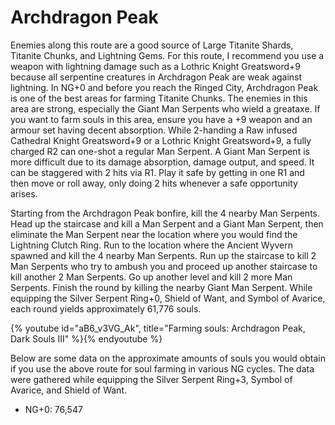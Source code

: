 # Archdragon Peak

Enemies along this route are a good source of Large Titanite Shards, Titanite
Chunks, and Lightning Gems. For this route, I recommend you use a weapon with
lightning damage such as a Lothric Knight Greatsword+9 because all serpentine
creatures in Archdragon Peak are weak against lightning. In NG+0 and before you
reach the Ringed City, Archdragon Peak is one of the best areas for farming
Titanite Chunks. The enemies in this area are strong, especially the Giant Man
Serpents who wield a greataxe. If you want to farm souls in this area, ensure
you have a +9 weapon and an armour set having decent absorption. While 2-handing
a Raw infused Cathedral Knight Greatsword+9 or a Lothric Knight Greatsword+9, a
fully charged R2 can one-shot a regular Man Serpent. A Giant Man Serpent is more
difficult due to its damage absorption, damage output, and speed. It can be
staggered with 2 hits via R1. Play it safe by getting in one R1 and then move or
roll away, only doing 2 hits whenever a safe opportunity arises.

Starting from the Archdragon Peak bonfire, kill the 4 nearby Man Serpents. Head
up the staircase and kill a Man Serpent and a Giant Man Serpent, then eliminate
the Man Serpent near the location where you would find the Lightning Clutch
Ring. Run to the location where the Ancient Wyvern spawned and kill the 4 nearby
Man Serpents. Run up the staircase to kill 2 Man Serpents who try to ambush you
and proceed up another staircase to kill another 2 Man Serpents. Go up another
level and kill 2 more Man Serpents. Finish the round by killing the nearby Giant
Man Serpent. While equipping the Silver Serpent Ring+0, Shield of Want, and
Symbol of Avarice, each round yields approximately 61,776 souls.

{% youtube id="aB6_v3VG_Ak", title="Farming souls: Archdragon Peak, Dark Souls III" %}{% endyoutube %}

Below are some data on the approximate amounts of souls you would obtain if you
use the above route for soul farming in various NG cycles. The data were
gathered while equipping the Silver Serpent Ring+3, Symbol of Avarice, and
Shield of Want.

-   NG+0: 76,547
